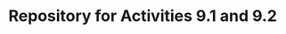 # Repository for Activities 9.1 and 9.2
<a href="https://github.com/Kishan014/PCDE-Activity-9.1">
<a href="https://github.com/Kishan014/PCDE-Activity-9.1">  
